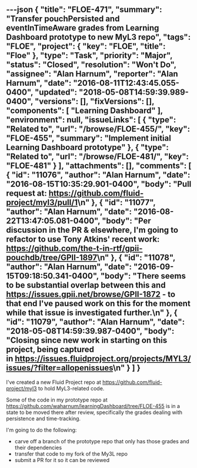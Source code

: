 ---json
{
  "title": "FLOE-471",
  "summary": "Transfer pouchPersisted and eventInTimeAware grades from Learning Dashboard prototype to new MyL3 repo",
  "tags": "FLOE",
  "project": {
    "key": "FLOE",
    "title": "Floe"
  },
  "type": "Task",
  "priority": "Major",
  "status": "Closed",
  "resolution": "Won't Do",
  "assignee": "Alan Harnum",
  "reporter": "Alan Harnum",
  "date": "2016-08-11T12:43:45.055-0400",
  "updated": "2018-05-08T14:59:39.989-0400",
  "versions": [],
  "fixVersions": [],
  "components": [
    "Learning Dashboard"
  ],
  "environment": null,
  "issueLinks": [
    {
      "type": "Related to",
      "url": "/browse/FLOE-455/",
      "key": "FLOE-455",
      "summary": "Implement initial Learning Dashboard prototype"
    },
    {
      "type": "Related to",
      "url": "/browse/FLOE-481/",
      "key": "FLOE-481"
    }
  ],
  "attachments": [],
  "comments": [
    {
      "id": "11076",
      "author": "Alan Harnum",
      "date": "2016-08-15T10:35:29.901-0400",
      "body": "Pull request at: <https://github.com/fluid-project/myl3/pull/1>\n"
    },
    {
      "id": "11077",
      "author": "Alan Harnum",
      "date": "2016-08-22T13:47:05.081-0400",
      "body": "Per discussion in the PR & elsewhere, I'm going to refactor to use Tony Atkins' recent work: <https://github.com/the-t-in-rtf/gpii-pouchdb/tree/GPII-1897>\n"
    },
    {
      "id": "11078",
      "author": "Alan Harnum",
      "date": "2016-09-15T09:18:50.341-0400",
      "body": "There seems to be substantial overlap between this and <https://issues.gpii.net/browse/GPII-1872> - to that end I've paused work on this for the moment while that issue is investigated further.\n"
    },
    {
      "id": "11079",
      "author": "Alan Harnum",
      "date": "2018-05-08T14:59:39.987-0400",
      "body": "Closing since new work in starting on this project, being captured in <https://issues.fluidproject.org/projects/MYL3/issues/?filter=allopenissues>\n"
    }
  ]
}
---
I've created a new Fluid Project repo at <https://github.com/fluid-project/myl3> to hold MyL3-related code.

Some of the code in my prototype repo at <https://github.com/waharnum/learningDashboard/tree/FLOE-455> is in a state to be moved there after review, specifically the grades dealing with persistence and time-tracking.

I'm going to do the following:

* carve off a branch of the prototype repo that only has those grades and their dependencies
* transfer that code to my fork of the My3L repo
* submit a PR for it so it can be reviewed

        